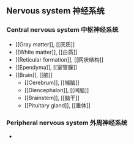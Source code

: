 ## Nervous system 神经系统
### Central nervous system 中枢神经系统

- [[​​Gray matter]], [[灰质]]
- [[White matter]], [[白质]]
- [[Reticular formation]], [[网状结构]]
- [[Ependyma]], [[室管膜]]
- [[Brain]], [[脑]]
	- [[Cerebrum]], [[端脑]]
	- [[Diencephalon]], [[间脑]]
	- [[Brainstem]], [[脑干]]
	- [[Pituitary gland]], [[垂体]]
### Peripheral nervous system 外周神经系统
- 
